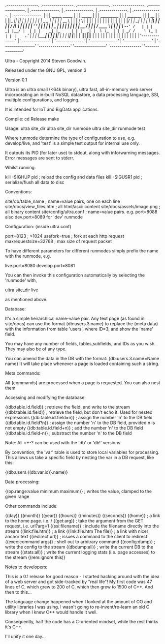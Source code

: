 .----------------. .----------------. .----------------. .----------------. .----------------. 
| .--------------. | .--------------. | .--------------. | .--------------. | .--------------. |
| | _____  _____ | | |   _____      | | |  _________   | | |  _______     | | |      __      | |
| ||_   _||_   _|| | |  |_   _|     | | | |  _   _  |  | | | |_   __ \    | | |     /  \     | |
| |  | |    | |  | | |    | |       | | | |_/ | | \_|  | | |   | |__) |   | | |    / /\ \    | |
| |  | '    ' |  | | |    | |   _   | | |     | |      | | |   |  __ /    | | |   / ____ \   | |
| |   \ `--' /   | | |   _| |__/ |  | | |    _| |_     | | |  _| |  \ \_  | | | _/ /    \ \_ | |
| |    `.__.'    | | |  |________|  | | |   |_____|    | | | |____| |___| | | ||____|  |____|| |
| |              | | |              | | |              | | |              | | |              | |
| '--------------' | '--------------' | '--------------' | '--------------' | '--------------' |
 '----------------' '----------------' '----------------' '----------------' '----------------' 
 
Ultra - Copyright 2014 Steven Goodwin. 

Released under the GNU GPL, version 3

Version 0.1
 
 

Ultra is an ultra small (<64k binary), ultra fast, all-in-memory web server incorporating
an in-built NoSQL datastore, a data processing language, SSI, multiple configurations, and logging. 

It is intended for IoT and BigData applications.


Compile:
cd Release
make
 

Usage:
ultra site_dir
ultra site_dir runmode
ultra site_dir runmode test

Where runmode determine the type of configuration to use, e.g. develop/live, and 'test' is a simple
test output for internal use only.

It outputs its PID (for later use) to stdout, along with info/warning messages. Error messages are
sent to stderr.



Whilst running:

kill -SIGHUP pid  	; reload the config and data files
kill -SIGUSR1 pid	; serialize/flush all data to disc



Conventions:

site/db/table_name			; name=value pairs, one on each line
site/docs/view_files.htm	; all html/ascii content
site/docs/assets/image.png	; all binary content
site/config/ultra.conf		; name=value pairs. e.g. port=8088 also dev.port=8089 for 'dev' runmode


Configuration: (inside ultra.conf)

port=8123					; >1024
usefork=true				; fork at each http request
maxrequestsize=32768		; max size of request packet

To have different parameters for different runmodes simply prefix the name with the runmode,
e.g.

live.port=8080
develop.port=8081

You can then invoke this configuration automatically by selecting the 'runmode' with,

ultra site_dir live

as mentioned above.


Database:

It's a simple heirarchical name-value pair. Any text page (as found in site/docs) can
use the format {db:users.3.name} to replace the {meta data} with the information from table
'users', where ID=3, and show the 'name' field.

You may have any number of fields, tables,subfields, and IDs as you wish. They may also 
be of any type.

You can amend the data in the DB with the format: {db:users.3.name=Name name} It will take
place whenever a page is loaded containing such a string.



Meta commands:

All {commands} are processed when a page is requested. You can also nest them 

Accessing and modifying the database:

{(db:table.id.field)}	; retrieve the field, and write to the stream
{(db!:table.id.field)}	; retrieve the field, but don't echo it. Used for nested expressions
{(db:table.id.field=n)}	; assign the number 'n' to the DB field
{(db:table.id.field?n)}	; assign the number 'n' to the DB field, provided n is not empty
{(db:table.id.field+n)}	; add the number 'n' to the DB field
{(db:table.id.field-n)}	; substract the number 'n' to the DB field

Note: All =+-? can be used with the 'db' or 'db!' versions.

By convention, the 'var' table is used to store local variables for processing. This allows us
take a specific field by nesting the var in a DB request, like this:

  {(db:users.{(db:var.id)}.name)}


Data processing:

{(op.range:value minimum maximum)}	; writes the value, clamped to the given range


Other commands include:

{(day)}  {(month)}  {(year)}  {(hours)}  {(minutes)}  {(seconds)}
{(home)}		; a link to the home page. i.e. /
{(get:arg)}			; take the argument from the GET request, i.e. url?arg=1
{(ssi:filename)}		; include the filename directly into the stream
{(link:file.htm)}		; a link
{(link:file.htm The file)} ; a link with nicer anchor text
{(redirect:url)}		; issues a command to the client to redirect
{(exec:command args)}	; shell out to arbitrary command
{(config:dump)}		; write the config to the stream
{(dbdump:all)}		; write the current DB to the stream
{(stats:all)}			; write the current logging stats (i.e. page accesses) to the stream
{(rem:ignore this)}


Notes to developers:

This is a 0.1 release for good reason - I started hacking around with the idea of a web server
and got side-tracked by "real life"! My first code was 47 lines of C, which grew to 200 of C,
which then grew to 1500 of C++. And then to this...

The language change happened when I looked at the amount of
OO and utility libraries I was using. I wasn't going to re-invent/re-learn an old C library
when I knew C++ would handle it well.

Consequently, half the code has a C-oriented mindset, while the rest thinks it's C++.

I'll unify it one day...
